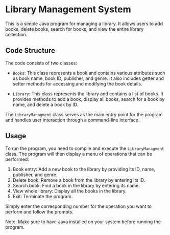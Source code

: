 # Library Management System

This is a simple Java program for managing a library. It allows users to add books, delete books, search for books, and view the entire library collection.


## Code Structure

The code consists of two classes:

- `Books`: This class represents a book and contains various attributes such as book name, book ID, publisher, and genre. It also includes getter and setter methods for accessing and modifying the book details.

- `Library`: This class represents the library and contains a list of books. It provides methods to add a book, display all books, search for a book by name, and delete a book by ID.

The `LibraryManagment` class serves as the main entry point for the program and handles user interaction through a command-line interface.


## Usage

To run the program, you need to compile and execute the `LibraryManagment` class. The program will then display a menu of operations that can be performed:

1. Book entry: Add a new book to the library by providing its ID, name, publisher, and genre.
2. Delete book: Remove a book from the library by entering its ID.
3. Search book: Find a book in the library by entering its name.
4. View whole library: Display all the books in the library.
5. Exit: Terminate the program.

Simply enter the corresponding number for the operation you want to perform and follow the prompts.

Note: Make sure to have Java installed on your system before running the program.
